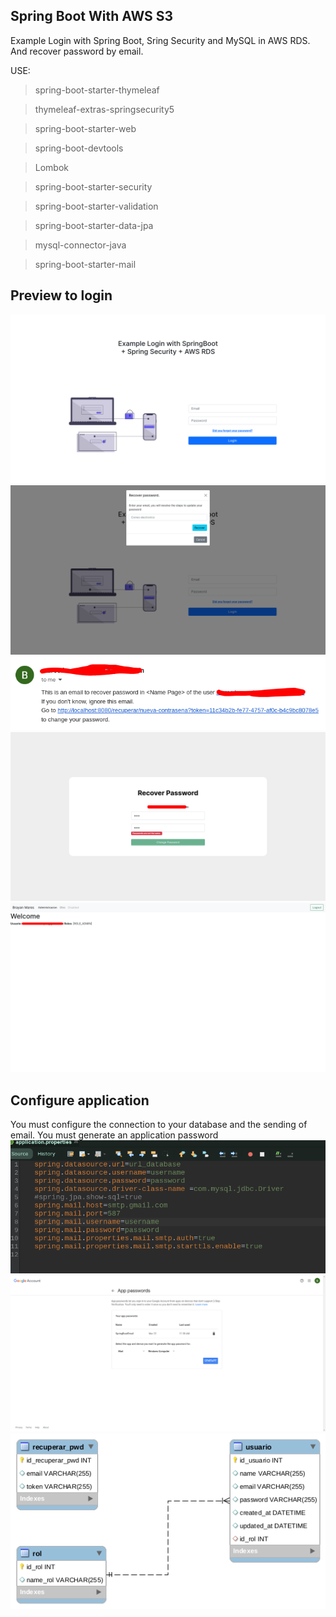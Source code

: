 ## Spring Boot With AWS S3 ##
Example Login with Spring Boot, Sring Security and MySQL in AWS RDS. And recover password by email.

USE:
> spring-boot-starter-thymeleaf

> thymeleaf-extras-springsecurity5

> spring-boot-starter-web

> spring-boot-devtools

> Lombok

> spring-boot-starter-security

> spring-boot-starter-validation

> spring-boot-starter-data-jpa

> mysql-connector-java

> spring-boot-starter-mail

## Preview to login ##
![Alt text](/images-project/1.png "")
![Alt text](/images-project/2.png "")
![Alt text](/images-project/3.png "")
![Alt text](/images-project/4.png "")
![Alt text](/images-project/5.png "")
## Configure application  ##
You must configure the connection to your database and the sending of email. You must generate an application password
![Alt text](/images-project/6.png "")
![Alt text](/images-project/7.png "")
![Alt text](/images-project/relational-model.png "")
